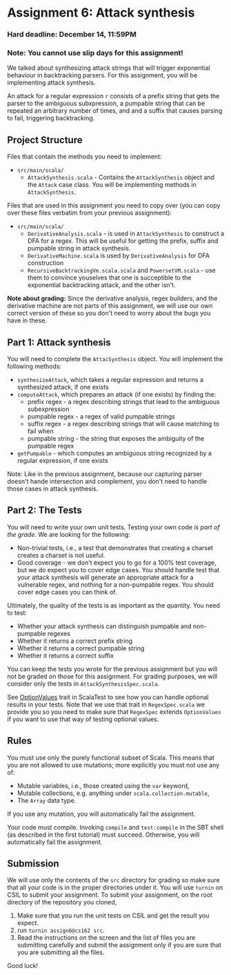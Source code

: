 # Assignment 6: Attack synthesis

### Hard deadline: December 14, 11:59PM
### Note: You cannot use slip days for this assignment!

We talked about synthesizing attack strings that will trigger exponential behaviour in backtracking parsers. For this assignment, you will be implementing attack synthesis.

An attack for a regular expression `r` consists of a prefix string that gets the parser to the ambiguous subxpression, a pumpable string that can be repeated an arbitrary number of times, and and a suffix that causes parsing to fail, triggering backtracking.

## Project Structure

Files that contain the methods you need to implement:

 - `src/main/scala/`
   - `AttackSynthesis.scala` - Contains the `AttackSynthesis` object and the `Attack` case class. You will be implementing methods in `AttackSynthesis`.
    
Files that are used in this assignment you need to copy over (you can
copy over these files verbatim from your previous assignment):

 - `src/main/scala/`
   - `DerivativeAnalysis.scala` - is used in `AttackSynthesis` to construct a DFA for a regex. This will be useful for getting the prefix, suffix and pumpable string in attack synthesis.
   - `DerivativeMachine.scala` is used by `DerivativeAnalysis` for DFA
     construction
   - `RecursiveBacktrackingVm.scala.scala` and `PowersetVM.scala` - use them to convince youselves that one is succeptible to the exponential backtracking attack, and the other isn't.

**Note about grading:** Since the derivative analysis, regex builders,
and the derivative machine are not parts of this assignment, we will
use our own correct version of these so you don't need to worry about
the bugs you have in these.

## Part 1: Attack synthesis

You will need to complete the `AttacSynthesis` object. 
You will implement the following methods:

  - `synthesizeAttack`, which takes a regular expression and returns a synthesized attack, if one exists
  - `computeAttack`, which prepares an attack (if one exists) by finding the:
    - prefix regex - a regex describing strings that lead to the ambiguous subexpression
    - pumpable regex - a regex of valid pumpable strings
    - suffix regex - a regex describing strings that will cause matching to fail when 
    - pumpable string - the string that exposes the ambiguity of the pumpable regex
  - `getPumpable` - which computes an ambiguous string recognized by a regular expression, if one exists

Note: Like in the previous assignment, because our capturing parser doesn't hande intersection and complement, you don't need to handle those cases in attack synthesis.

## Part 2: The Tests

You will need to write your own unit tests. Testing your own code *is part of the grade*. We are looking for the following:
  - Non-trivial tests, i.e., a test that demonstrates that creating a
    charset creates a charset is not useful.
  - Good coverage - we don't expect you to go for a 100% test
    coverage, but we do expect you to cover edge cases. You should
    handle test that your attack synthesis will generate an appropriate attack for a vulnerable regex, and nothing for a non-pumpable regex. You should cover edge cases you can think of.

Ultimately, the quality of the tests is as important as the quantity. You
need to test:
  - Whether your attack synthesis can distinguish pumpable and non-pumpable regexes
  - Whether it returns a correct prefix string
  - Whether it returns a correct pumpable string
  - Whether it returns a correct suffix

You can keep the tests you wrote for the previous assignment but you
will not be graded on those for this assignment. For grading purposes,
we will consider only the tests in `AttackSynthesisSpec.scala`.

See
[OptionValues](http://www.scalatest.org/user_guide/using_OptionValues)
trait in ScalaTest to see how you can handle optional results in your tests. Note that we use that trait in
`RegexSpec.scala` we provide you so you need to make sure that
`RegexSpec` extends `OptionValues` if you want to use that way of
testing optional values.

## Rules

You must use only the purely functional subset of Scala. This means
that you are not allowed to use mutations; more explicitly you must
not use any of:
  - Mutable variables, i.e., those created using the `var` keyword,
  - Mutable collections, e.g. anything under
    `scala.collection.mutable`,
  - The `Array` data type.

If you use any mutation, you will automatically fail the assignment.

Your code must compile. Invoking `compile` and `test:compile` in the
SBT shell (as described in the first tutorial) must
succeed. Otherwise, you will automatically fail the assignment.

## Submission

We will use only the contents of the `src` directory for grading so
make sure that all your code is in the proper directories under it.
You will use `turnin` on CSIL to submit your assignment.  To submit
your assignment, on the root directory of the repository you cloned,

  1. Make sure that you run the unit tests on CSIL and get the result
       you expect.
  2. run `turnin assign6@cs162 src`.
  3. Read the instructions on the screen and the list of files you are
       submitting carefully and submit the assignment only if you are
       sure that you are submitting all the files.

Good luck!
